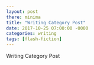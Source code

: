 ```yaml
---
layout: post
there: minima
title: "Writing Category Post"
date: 2017-10-25 07:00:00 -0000
categories: writing
tags: [flash-fiction]
---
```



Writing Category Post
